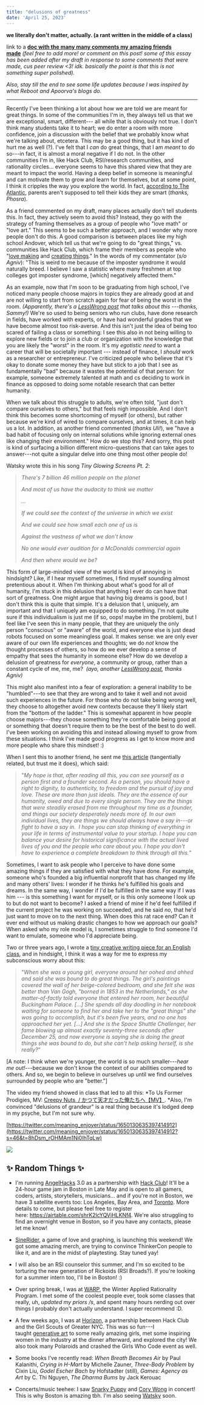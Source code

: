 ```yaml
---
title: "delusions of greatness"
date: 'April 25, 2023'
---
```


**we literally don't matter, actually. (a rant written in the middle of a class)**

link to a **[doc with the many many comments my amazing friends made](https://docs.google.com/document/d/1yCXL6144fO2_3g0GLVUkCbKiJ2M-wY1ZQwOMRLHBXAA/edit)** *(feel free to add more! or comment on this post! some of this essay has been added after my draft in response to some comments that were made, cus peer review <3! idk. basically the point is that this is not something super polished).*

*Also, stay till the end to see some life updates because I was inspired by what Reboot and Apoorva's blogs do.*

* * * * *

Recently I've been thinking a lot about how we are told we are meant for great things. In some of the communities I'm in, they always tell us that we are exceptional, smart, different--- all while that is obviously not true. I don't think many students take it to heart; we do enter a room with more confidence, join a discussion with the belief that we probably know what we're talking about, etcetera. This may be a good thing, but it has kind of hurt me as well (?). I've felt that I *can* do great things, that I am *meant* to do so---in fact, it is almost a moral negative if I do not. In the other communities I'm in, like Hack Club, RSI/research communities, and rationality circles... everyone seems to have this shared view that they are meant to impact the world. Having a deep belief in someone is meaningful and can motivate them to grow and learn for themselves, but at some point, I think it cripples the way you explore the world. In fact, [according to The Atlantic](https://www.theatlantic.com/education/archive/2015/06/the-s-word/397205/), parents aren't supposed to tell their kids they are smart (*thanks, Phosra*). 

As a friend commented on my draft, many places actually don't tell students this. In fact, they actively seem to avoid this? Instead, they go with the strategy of framing themselves as a group of people who "love math" or "love art." This seems to be such a better approach, and I wonder why more people don't do this. A good comparison is between places like my high school Andover, which tell us that we're going to do "great things," vs. communities like Hack Club, which frame their members as people who "[love making](https://hackclub.com/philosophy/) and [creating things](https://site-git-hw.hackclub.dev/hackers-wanted/)." In the words of my commentator (*s/o Agniv*): "This is weird to me because of the imposter syndrome it would naturally breed. I believe I saw a statistic where many freshmen at top colleges got imposter syndrome, [which] negatively affected them."

As an example, now that I'm soon to be graduating from high school, I've noticed many people choose majors in topics they are already good at and are not willing to start from scratch again for fear of being the worst in the room. *(Apparently, there's a [LessWrong post](https://www.lesswrong.com/posts/D4hHASaZuLCW92gMy/is-success-the-enemy-of-freedom-full) that talks about this ---thanks, Sammy!)* We're so used to being seniors who run clubs, have done research in fields, have worked with experts, or have had wonderful grades that we have become almost too risk-averse. And this isn't just the idea of being too scared of failing a class or something: I see this also in not being willing to explore new fields or to join a club or organization with the knowledge that you are likely the "worst" in the room. It's my *egotistic need* to want a career that will be societally important --- instead of finance, I *should* work as a researcher or entrepreneur. I've criticized people who believe that it's okay to donate some money they have but stick to a job that I see as fundamentally "bad" because it wastes the potential of that person: for example, someone extremely talented at math and cs deciding to work in finance as opposed to doing some notable research that can better humanity. 

When we talk about this struggle to adults, we're often told, "just don't compare ourselves to others," but that feels nigh impossible. And I don't think this becomes some shortcoming of myself (or others), but rather because we're kind of wired to compare ourselves, and at times, it can help us a lot. In addition, as another friend commented (*thanks Uli!*), we "have a bad habit of focusing only on internal solutions while ignoring external ones like changing their environment." How do we stop this? And sorry, this post is kind of surfacing a billion different micro-questions that can take ages to answer---not quite a singular delve into one thing most other people do! 

Watsky wrote this in his song *Tiny Glowing Screens Pt. 2*:

> *There's 7 billion 46 million people on the planet*
>
> *And most of us have the audacity to think we matter*
>
> *...*
>
> *If we could see the context of the universe in which we exist*
>
> *And we could see how small each one of us is*
>
> *Against the vastness of what we don't know*
>
> *No one would ever audition for a McDonalds commercial again*
>
> *And then where would we be?*

This form of large-minded view of the world is kind of annoying in hindsight? Like, if I hear myself sometimes, I find myself sounding almost pretentious about it. When I'm thinking about what's good for all of humanity, I'm stuck in this delusion that anything I ever do can have that sort of greatness. One might argue that having big dreams is good, but I don't think this is quite that simple. It's a delusion that I, uniquely, am important and that I uniquely am equipped to do something. I'm not quite sure if this individualism is just me (if so, oops! maybe im the problem), but I feel like I've seen this in many people, that they are uniquely the only person "conscious" or "aware" of the world, and everyone else is just dead robots focused on some meaningless goal. It makes sense: we are only ever aware of our own life experiences and thoughts; we do *not* know the thought processes of others, so how do we ever develop a sense of empathy that sees the humanity in someone else? How do we develop a delusion of greatness for *everyone*, a community or group, rather than a constant cycle of me, me, me?  *(ayo, another [LessWrong post](https://www.lesswrong.com/posts/SMziBSCT9fiz5yG3L/notes-on-empathy), thanks Agniv)*

This might also manifest into a fear of exploration: a general inability to be "humbled"---to see that they are wrong and to take it well and not avoid such experiences in the future. For those who do not take being wrong well, they choose to altogether avoid new contexts because they'll likely start from the "bottom of the ladder." This is somewhat apparent in how people choose majors---they choose something they're comfortable being good at or something that doesn't require them to be the best of the best to do well. I've been working on avoiding this and instead allowing myself to grow from these situations. I think I've made good progress as I get to know more and more people who share this mindset! :) 

When I sent this to another friend, he sent me [this article](https://joinreboot.org/p/the-suicidal-founder) (tangentially related, but trust me it does), which said: 

> "*My hope is that, after reading all this, you can see yourself as a person first and a founder second. As a person, you should have a right to dignity, to authenticity, to freedom and the pursuit of joy and love. These are more than just ideals. They are the essence of our humanity, owed and due to every single person. They are the things that were steadily erased from me throughout my time as a founder, and things our society desperately needs more of. In our own individual lives, they are things we should always have a say in---or fight to have a say in.  I hope you can stop thinking of everything in your life in terms of instrumental value to your startup. I hope you can balance your desire for historical significance with the actual lived lives of you and the people who care about you. I hope you don't have to experience a complete breakdown to think through all this.*"

Sometimes, I want to ask people who I perceive to have done some amazing things if they are satisfied with what they have done. For example, someone who's founded a big influential nonprofit that has changed my life and many others' lives: I wonder if he thinks he's fulfilled his goals and dreams. In the same way, I wonder if I'd be fulfilled in the same way if I was him --- is this something I want for myself, or is this only someone I look up to but do not want to become? I asked a friend of mine if he'd feel fulfilled if the current project he was working on succeeded, and he said *no*, that he'd just want to move on to the next thing. When does this rat race end? Can it ever end without us making drastic changes to how we approach our goals? When asked who my role model is, I sometimes struggle to find someone I'd want to emulate, someone who I'd appreciate being. 

Two or three years ago, I wrote a [tiny creative writing piece for an English class](https://www.clairebookworm.com/posts/great-things), and in hindsight, I think it was a way for me to express my subconscious worry about this: 

> "*When she was a young girl, everyone around her oohed and ahhed and said she was bound to do great things. The girl's paintings covered the wall of her beige-colored bedroom, and she felt she was better than Van Gogh, "borned in 1853 in the Netherlands," as she matter-of-factly told everyone that entered her room, her beautiful Buckingham Palace. [...] She spends all day doodling in her notebook waiting for someone to find her and take her to the "great things" she was going to accomplish, but it's been five years, and no one has approached her yet. [...] And she is the Space Shuttle Challenger, her fame blowing up almost exactly seventy-three seconds after December 25, and now everyone is saying she is doing the great things she was bound to do, but she can't help asking herself, is she really?*"

[A note: I think when we're younger, the world is so much smaller---*hear me out!*---because we don't know the context of our abilities compared to others. And so, we begin to believe in ourselves up until we find ourselves surrounded by people who are "better."]

The video my friend showed in class that led to all this: *To Us Former Prodigies, MV: [Creepy Nuts  / かつて天才だった俺たちへ【MV】](https://www.youtube.com/watch?v=_dAzUOzWvrk). *Also, I'm convinced "delusions of grandeur" is a real thing because it's lodged deep in my psyche, but I'm not sure why.

[https://twitter.com/meaning_enjoyer/status/1650130635397414912](https://twitter.com/meaning_enjoyer/status/1650130635397414912?s=46&t=8hDsm_rOHMAm1Ni0IhTqLw)

![](https://substackcdn.com/image/fetch/w_1456,c_limit,f_auto,q_auto:good,fl_progressive:steep/https%3A%2F%2Fsubstack-post-media.s3.amazonaws.com%2Fpublic%2Fimages%2F45860d71-cd40-4320-b07f-640e72fc5269_1110x948.png)

## ✨ Random Things ✨

-   I'm running [AngelHacks](https://angelhacks.hackclub.com/) 3.0 as a partnership with [Hack Club](https://hackclub.com/)! It'll be a 24-hour game jam in Boston in Late May and is open to all gamers, coders, artists, storytellers, musicians... and if you're not in Boston, we have 3 satellite events too: Los Angeles, Bay Area, and [Toronto](https://angelhacksto.hackclub.com/). More details to come, but please feel free to register here: <https://airtable.com/shrK2lcYQVjHLKNf4>. We're also struggling to find an overnight venue in Boston, so if you have any contacts, please let me know!

-   [SineRider](https://sinerider.com/), a game of love and graphing, is launching this weekend! We got some amazing merch, are trying to convince ThinkerCon people to like it, and are in the midst of playtesting. Stay tuned yay!

-   I will also be an RSI counselor this summer, and I'm so excited to be torturing the new generation of Rickoids (RSI Broads?). If you're looking for a summer intern too, I'll be in Boston! :)

-   Over spring break, I was at [WARP](https://www.warp.camp/), the Winter Applied Rationality Program. I met some of the coolest people ever, took some classes that really, uh, *updated my priors /s*, and spent many hours nerding out over things I probably don't actually understand. I super recommend :D.

-   A few weeks ago, I was at [Horizon](https://horizon.hackclub.com/), a partnership between Hack Club and the Girl Scouts of Greater NYC. This was so fun---I taught [generative art](http://github.com/clairebookworm/generative-art-workshop/) to some really amazing girls, met some inspiring women in the industry at the dinner afterward, and explored the city! We also took many Polaroids and crashed the Girls Who Code event as well.

-   Some books I've recently read: *When Breath Becomes Air* by Paul Kalanithi, *Crying in H-Mart* by Michelle Zauner, *Three-Body Problem* by Cixin Liu, *Godel Escher Bach* by Hofstadter (still), *Games: Agency as Art* by C. Thi Nguyen, *The Dharma Bums* by Jack Kerouac

-   Concerts/music teehee: I saw [Snarky Puppy](https://open.spotify.com/artist/7ENzCHnmJUr20nUjoZ0zZ1?si=VrjmecwTQ72OV2ojVBYg-w) and [Cory Wong](https://open.spotify.com/artist/6xt9sJmmyYwWkJv8A6ssiU?si=0r4jW5JOSoqlWMJuLVHD9Q) in concert! This is why Boston is amazing tbh. I'm also seeing [Watsky](https://open.spotify.com/artist/3mJ9GlkLzj8Ka7Z7EQaCMi?si=T2VZYgUMRXKSShkyyJCgSg) soon.